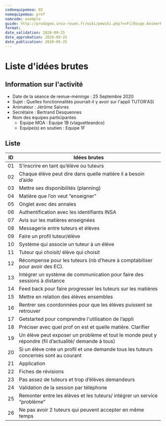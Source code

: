 ```yaml
---
codeequipemoa: 0Z
nomequipemoa: prof
nomcode: exemple
guide: http://prodageo.insa-rouen.fr/wiki/pmwiki.php?n=FilRouge.AnimerRemueMeninge
format:
date_validation: 2020-09-25
date_approbation: 2020-09-25
date_publication: 2020-09-25
---
```


# Liste d'idées brutes

## Information sur l'activité
- Date de la séance de remue-méninge : 25 Septembre 2020
- Sujet : Quelles fonctionnalités pourrait-il y avoir sur l'appli TUTOR'ASI
- Animateur : Jérôme Saivres 
- Secrétaire : Bertrand Desquennes
- Nom des équipes participantes
  - Equipe MOA : Equipe 1B (vlaguetteandco)
  - Equipe(s) en soutien : Equipe 1F 

## Liste

| ID | Idées brutes                                                                                         |
|----|------------------------------------------------------------------------------------------------------|
| 01 | S’inscrire en tant qu’élève ou tuteurs                                                               |
| 02 | Chaque élève peut dire dans quelle matière il a besoin d’aide                                        |
| 03 | Mettre ses disponibilités (planning)                                                                 |
| 04 | Matière que l’on veut “enseigner”                                                                    |
| 05 | Onglet avec des annales                                                                              |
| 06 | Authentification avec les identifiants INSA                                                          |
| 07 | Avis sur les matières enseignées                                                                     |
| 08 | Messagerie entre tuteurs et élèves                                                                   |
| 09 | Faire un profil tuteur/élève                                                                         |
| 10 | Système qui associe un tuteur à un élève                                                             |
| 11 | Tuteur qui choisit/ élève qui choisit                                                                |
| 12 | Récompense pour les tuteurs (nb d’heure à comptabiliser pour avoir des EC).                          |
| 13 | Intégrer un système de communication pour faire des sessions à distance                              |
| 14 | Feed back pour faire progresser les tuteurs sur les matières                                         |
| 15 | Mettre en relation des élèves ensembles                                                              |
| 16 | Rentrer ses coordonnées pour que les élèves puissent se retrouver                                    |
| 17 | Getstarted pour comprendre l'utilisation de l’appli                                                  |
| 18 | Préciser avec quel prof on est et quelle matière. Clarifier                                          |
| 19 | Un élève peut exposer un problème et tout le monde peut y répondre (fil d’actualité/ demande à tous) |
| 20 | Si un élève crée un profil et une demande tous les tuteurs concernés sont au courant                 |
| 21 | Application                                                                                          |
| 22 | Fiches de révisions                                                                                  |
| 23 | Pas assez de tuteurs et trop d’élèves demandeurs                                                     |
| 24 | Validation de la session par téléphone                                                               |
| 25 | Remonter entre les élèves et les tuteurs/ intégrer un service “problème”                             |
| 26 | Ne pas avoir 2 tuteurs qui peuvent accepter en même temps                                            |
